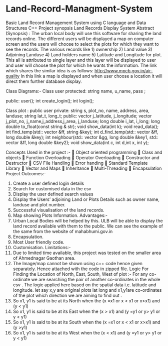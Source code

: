 # Land-Record-Managment-System
Basic Land Record Management System using C language and Data Structures
C++ Project synopsis
Land Records Display System
Abstract (Synopsis) :
The urban local body will use this software for sharing the land records online. The different users will be displayed a map on computer screen and the users will choose to select the plots for which they want to see the records. The various records like 1) ownership 2) Land value 3) Adjoining Landuse 4) Land holders name 5) Latitude and Longitude for plot.
This all is attributed to single layer and this layer will be displayed to user and user will choose the plot for which he wants the information.
The link which shares the similar idea is as follows:
http://www.mpcb.gov.in/air-quality
In this link a map is displayed and when user choose a location it will direct them further database display.





Class Diagrams:-
Class user
protected:
string name, u_name, pass ;

public:
user();
int create_login();
int login();

Class plot : public user
private:
    string s, plot_no, name, address, area, landuse;
                 string lat_t, long_t;
public:
    vector <long double > j_latitude, j_longitude;
    vector <string> j_plot_no, j_name,j_address,j_area, j_landuse;
                 long double i_lat, i_long;
                 long double to_float(const string & str);
                 void show_data(int k);
                 void read_data();
                 int find_temp(std:: vector <string> &ff, string &key);
                 int d_find_temp(std:: vector <long double> &ff, long double &key);
                 int neighbour(std:: vector <long double> &gg, long double &key1, std:: vector <long double> &ff, long double &key2);
                 void show_data(int c, int d,int x, int y);

 
Concepts Used in the project :-
	Object oriented programming
	Class and objects
	Function Overloading
	Operator Overloading
	Constructor and Destructor
	CSV File Handling
	Error handing
	Standard Template Library
	Vector and Maps
	Inheritance
	Multi-Threading
	Encapsulation
Project Outcomes:-
1)	Create a user defined login details
2)	Search for customised  data in  the  csv 
3)	Display the  user defined search values
4)	Display the Users’ adjoining Land  or Plots Details such as owner name, landuse and plot number.
5)	Successful visualisation of the land records.
6)	Map showing Plots Information.
Advantages:-
1)	Urban Local Bodies will be helped by this. ULB will be able to display the land record available with them to the public. We can see the example of the same from the website of mahabhumi.gov.in 
2)	Encapsulation.
3)	Most User friendly code.
4)	Customisation.
Limitations:- 
1)	Due to limited time available, this project was tested on the smaller area of Ahmednagar Gaothan area.
2)	The Image/map cannot be shown using c++ code hence given separately. Hence attached with the  code in zipped file.
Logic For Finding the Location  of  North, East, South, West of plot :-
For any co-ordinate we are searching the pair of another co-ordinates in the whole csv . The  logic applied here based on the spatial data i.e. latitude and longitude. 
let say x,y  are original plots lat long and x1,y1are co-ordinates of the plot which direction we are aiming to find out  .
1)	 So x1, y1 is said to be at its North when the (x =x1 or x < x1 or x>x1) and (y < y1)
2)	So x1, y1 is said to be at its East when the  (x > x1) and (y =y1 or y> y1 or y < y1) 
3)	So x1, y1 is said to be at its South when the (x =x1 or x < x1 or x>x1) and (y >y1) 
4)	So x1, y1 is said to be at its West when the (x < x1) and (y =y1 or y> y1 or y < y1)
